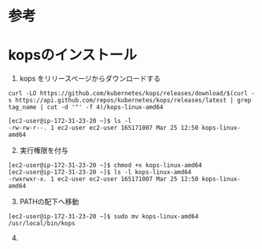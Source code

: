 # 参考

# kopsのインストール
  1. kops をリリースページからダウンロードする</dt>
```
curl -LO https://github.com/kubernetes/kops/releases/download/$(curl -s https://api.github.com/repos/kubernetes/kops/releases/latest | grep tag_name | cut -d '"' -f 4)/kops-linux-amd64

[ec2-user@ip-172-31-23-20 ~]$ ls -l
-rw-rw-r--. 1 ec2-user ec2-user 165171007 Mar 25 12:50 kops-linux-amd64
```

2. 実行権限を付与
```
[ec2-user@ip-172-31-23-20 ~]$ chmod +x kops-linux-amd64
[ec2-user@ip-172-31-23-20 ~]$ ls -l kops-linux-amd64
-rwxrwxr-x. 1 ec2-user ec2-user 165171007 Mar 25 12:50 kops-linux-amd64
```
3. PATHの配下へ移動
```
[ec2-user@ip-172-31-23-20 ~]$ sudo mv kops-linux-amd64 /usr/local/bin/kops
```
4. 

